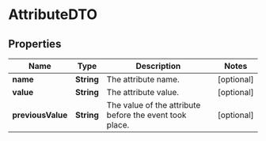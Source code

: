 # AttributeDTO

## Properties
Name | Type | Description | Notes
------------ | ------------- | ------------- | -------------
**name** | **String** | The attribute name. |  [optional]
**value** | **String** | The attribute value. |  [optional]
**previousValue** | **String** | The value of the attribute before the event took place. |  [optional]

